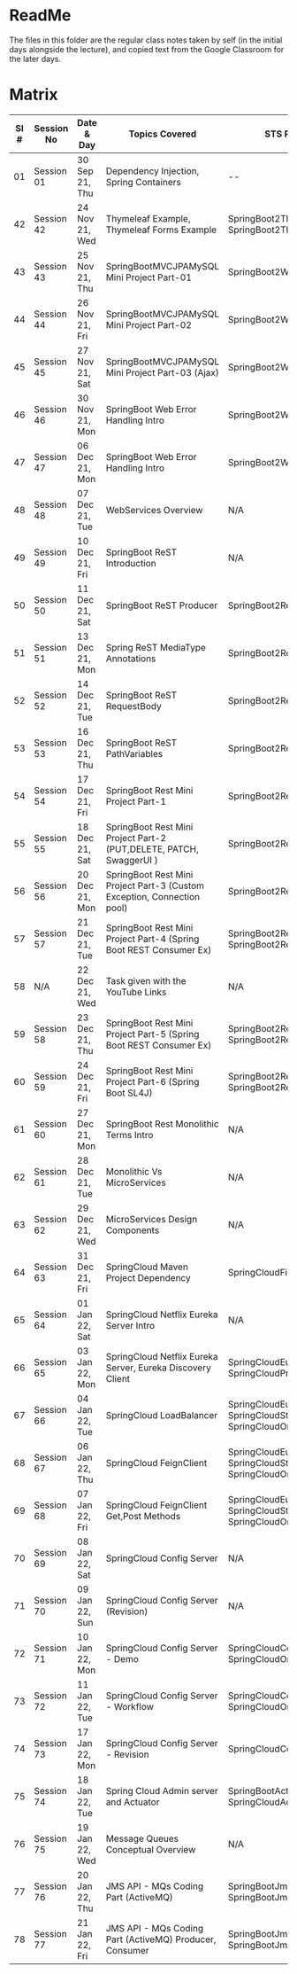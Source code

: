 # ReadMe

The files in this folder are the regular class notes taken by self (in the initial days alongside the lecture),
and copied text from the Google Classroom for the later days.

# Matrix

| Sl # | Session No  | Date & Day      | Topics Covered | STS Project Name | Images Downloaded | Remarks |
| --- | ---------- | --------------- | -------------- | ---------------- | ------- | ----- |
| 01  | Session 01 | 30 Sep 21, Thu  | Dependency Injection, Spring Containers |  -- | No | Intro |
| 42  | Session 42 | 24 Nov 21, Wed  | Thymeleaf Example, Thymeleaf Forms Example | SpringBoot2ThymeleafEx, SpringBoot2ThymeleafExForms | Yes | [Google Classroom Link](https://classroom.google.com/u/0/c/NDA2NDE1MDg1MzAz/m/NDMwNTI0ODMzOTcx/details) |
| 43  | Session 43 | 25 Nov 21, Thu  | SpringBootMVCJPAMySQL Mini Project Part-01 | SpringBoot2WebMvcMySQLCrudEx | Yes | [Google Classroom Link](https://classroom.google.com/u/0/c/NDA2NDE1MDg1MzAz/m/NDMwNTI0ODMzOTcx/details) |
| 44  | Session 44 | 26 Nov 21, Fri  | SpringBootMVCJPAMySQL Mini Project Part-02 | SpringBoot2WebMvcMySQLCrudEx | Yes | [Google Classroom Link](https://classroom.google.com/u/0/c/NDA2NDE1MDg1MzAz/m/NDMwNjU4MzExNTE1/details) |
| 45  | Session 45 | 27 Nov 21, Sat  | SpringBootMVCJPAMySQL Mini Project Part-03 (Ajax) | SpringBoot2WebMvcMySQLCrudEx | Yes | [Google Classroom Link](https://classroom.google.com/u/0/c/NDA2NDE1MDg1MzAz/m/NDM3ODExMzYxMTAz/details) |
| 46  | Session 46 | 30 Nov 21, Mon  | SpringBoot Web Error Handling Intro | SpringBoot2WebMvcMySQLCrudEx | Yes | [Google Classroom Link](https://classroom.google.com/u/0/c/NDA2NDE1MDg1MzAz/m/NDM4NDA4MTU3Mjgy/details) |
| 47  | Session 47 | 06 Dec 21, Mon  | SpringBoot Web Error Handling Intro | SpringBoot2WebMvcMySQLCrudEx | Yes | [Google Classroom Link](https://classroom.google.com/u/0/c/NDA2NDE1MDg1MzAz/m/NDQyMTI4ODYwNDM2/details) |
| 48  | Session 48 | 07 Dec 21, Tue  | WebServices Overview | N/A | Yes | [Google Classroom Link](https://classroom.google.com/u/0/c/NDA2NDE1MDg1MzAz/m/NDQyNDkwNTU1Njcx/details) |
| 49  | Session 49 | 10 Dec 21, Fri  | SpringBoot ReST Introduction | N/A | Yes | [Google Classroom Link](https://classroom.google.com/u/0/c/NDA2NDE1MDg1MzAz/m/NDQ1NTU5OTA4OTM3/details) |
| 50  | Session 50 | 11 Dec 21, Sat  | SpringBoot ReST Producer | SpringBoot2RestProducerBasicEx| Yes | [Google Classroom Link](https://classroom.google.com/u/0/c/NDA2NDE1MDg1MzAz/m/NDQ1ODM2ODg4NzI1/details) |
| 51  | Session 51 | 13 Dec 21, Mon  | Spring ReST MediaType Annotations | SpringBoot2ReSTProducerOutputEx | Yes | [Google Classroom Link](https://classroom.google.com/u/0/c/NDA2NDE1MDg1MzAz/m/NDQ2MDM1NTM3NjQ3/details) |
| 52  | Session 52 | 14 Dec 21, Tue  | SpringBoot ReST RequestBody | SpringBoot2RestInputEx | Yes | [Google Classroom Link](https://classroom.google.com/u/0/c/NDA2NDE1MDg1MzAz/m/NDQ2MzU1OTU4ODEz/details) |
| 53  | Session 53 | 16 Dec 21, Thu  | SpringBoot ReST PathVariables | SpringBoot2RestPathVariableEx | Yes | [Google Classroom Link](https://classroom.google.com/u/0/c/NDA2NDE1MDg1MzAz/m/NDQ2OTE3MDU3MjQy/details) |
| 54  | Session 54 | 17 Dec 21, Fri  | SpringBoot Rest Mini Project Part-1 | SpringBoot2RestPathVariableEx | Yes | [Google Classroom Link](https://classroom.google.com/u/0/c/NDA2NDE1MDg1MzAz/m/NDQ3MTYwMzAwMjU3/details) |
| 55  | Session 55 | 18 Dec 21, Sat  | SpringBoot Rest Mini Project Part-2 (PUT,DELETE, PATCH, SwaggerUI ) | SpringBoot2RestPathVariableEx | Yes | [Google Classroom Link](https://classroom.google.com/u/0/c/NDA2NDE1MDg1MzAz/m/NDQ5NTE1MTc3OTQ5/details) |
| 56  | Session 56 | 20 Dec 21, Mon  | SpringBoot Rest Mini Project Part-3 (Custom Exception, Connection pool) | SpringBoot2RestPathVariableEx | Yes | [Google Classroom Link](https://classroom.google.com/u/0/c/NDA2NDE1MDg1MzAz/m/NDQ5NjI4OTUwNzc3/details) |
| 57  | Session 57 | 21 Dec 21, Tue  | SpringBoot Rest Mini Project Part-4 (Spring Boot REST Consumer Ex) | SpringBoot2RestProducerEx, SpringBoot2RestConsumerEx | Yes | [Google Classroom Link](https://classroom.google.com/u/0/c/NDA2NDE1MDg1MzAz/m/NDQ5Nzg0MzYyMjM5/details) |
| 58  | N/A | 22 Dec 21, Wed  | Task given with the YouTube Links | N/A | N/A | N/A |
| 59  | Session 58 | 23 Dec 21, Thu  | SpringBoot Rest Mini Project Part-5 (Spring Boot REST Consumer Ex) | SpringBoot2RestProducerEx, SpringBoot2RestConsumerEx | Yes | [Google Classroom Link](https://classroom.google.com/u/0/c/NDA2NDE1MDg1MzAz/m/NDUwMDI4NDMwMjU4/details) |
| 60  | Session 59 | 24 Dec 21, Fri  | SpringBoot Rest Mini Project Part-6 (Spring Boot SL4J) | SpringBoot2RestProducerEx, SpringBoot2RestConsumerEx | N/A | [Google Classroom Link](https://classroom.google.com/u/0/c/NDA2NDE1MDg1MzAz/m/NDUwMDk2ODk0NDg0/details) |
| 61  | Session 60 | 27 Dec 21, Mon  | SpringBoot Rest Monolithic Terms Intro | N/A | Yes | [Google Classroom Link](https://classroom.google.com/u/0/c/NDA2NDE1MDg1MzAz/m/NDUwMTkyNzYxNDg5/details) |
| 62  | Session 61 | 28 Dec 21, Tue  | Monolithic Vs MicroServices | N/A | Yes | [Google Classroom Link](https://classroom.google.com/u/0/c/NDA2NDE1MDg1MzAz/m/NDUwMjQyMzU3MDk2/details) |
| 63  | Session 62 | 29 Dec 21, Wed  | MicroServices Design Components | N/A | Yes | [Google Classroom Link](https://classroom.google.com/u/0/c/NDA2NDE1MDg1MzAz/m/NDA2NDE1MDg1MzAz/details) |
| 64  | Session 63 | 31 Dec 21, Fri  | SpringCloud Maven Project Dependency | SpringCloudFirstEx | Yes | [Google Classroom Link](https://classroom.google.com/u/0/c/NDA2NDE1MDg1MzAz/m/NDUwMzgwOTY5MjQy/details) |
| 65  | Session 64 | 01 Jan 22, Sat  | SpringCloud Netflix Eureka Server Intro | N/A | Yes | [Google Classroom Link](https://classroom.google.com/u/0/c/NDA2NDE1MDg1MzAz/m/NDUwNDI0MzE4NDc5/details) |
| 66  | Session 65 | 03 Jan 22, Mon  | SpringCloud Netflix Eureka Server, Eureka Discovery Client | SpringCloudEurekaServer, SpringCloudProductService | Yes | [Google Classroom Link](https://classroom.google.com/u/0/c/NDA2NDE1MDg1MzAz/m/NDUwNTEzOTg0Njk5/details) |
| 67  | Session 66 | 04 Jan 22, Tue  | SpringCloud LoadBalancer | SpringCloudEurekaServer, SpringCloudStockService, SpringCloudOrderService | Yes | [Google Classroom Link](https://classroom.google.com/u/0/c/NDA2NDE1MDg1MzAz/m/NDUwNzA4MDM0NDY1/details) |
| 68  | Session 67 | 06 Jan 22, Thu  | SpringCloud FeignClient | SpringCloudEurekaServer, SpringCloudStockService, SpringCloudOrderService | Yes | [Google Classroom Link](https://classroom.google.com/u/0/c/NDA2NDE1MDg1MzAz/m/NDUxMjExOTYxNzcy/details) |
| 69  | Session 68 | 07 Jan 22, Fri  | SpringCloud FeignClient Get,Post Methods | SpringCloudEurekaServer, SpringCloudStockService, SpringCloudOrderService | Yes | [Google Classroom Link](https://classroom.google.com/u/0/c/NDA2NDE1MDg1MzAz/m/NDUxNDU0NTkzMzU3/details) |
| 70  | Session 69 | 08 Jan 22, Sat  | SpringCloud Config Server | N/A | Yes | [Google Classroom Link](https://classroom.google.com/u/0/c/NDA2NDE1MDg1MzAz/m/NDUxNjg3MzgyODg0/details) |
| 71  | Session 70 | 09 Jan 22, Sun  | SpringCloud Config Server (Revision) | N/A | Yes | [Google Classroom Link](https://classroom.google.com/u/0/c/NDA2NDE1MDg1MzAz/m/NDMxOTkwNjgzODQ1/details) |
| 72  | Session 71 | 10 Jan 22, Mon  | SpringCloud Config Server - Demo | SpringCloudConfigServer, SpringCloudOrderService | Yes | [Google Classroom Link](https://classroom.google.com/u/0/c/NDA2NDE1MDg1MzAz/m/NDUxODYwMzEyMTk0/details) |
| 73  | Session 72 | 11 Jan 22, Tue  | SpringCloud Config Server - Workflow | SpringCloudConfigServer, SpringCloudOrderService | Yes | [Google Classroom Link](https://classroom.google.com/u/0/c/NDA2NDE1MDg1MzAz/m/NDUyMjE5NDc4Mjkx/details) |
| 74  | Session 73 | 17 Jan 22, Mon  | SpringCloud Config Server - Revision | SpringCloudConfigServer | Yes | [Google Classroom Link](https://classroom.google.com/u/0/c/NDA2NDE1MDg1MzAz/m/NDQ4MDMxMjAxNDYw/details) |
| 75  | Session 74 | 18 Jan 22, Tue  | Spring Cloud Admin server and Actuator | SpringBootActuatorTest, SpringCloudAdminServerEx | Yes | [Google Classroom Link](https://classroom.google.com/u/0/c/NDA2NDE1MDg1MzAz/m/NDU2MDMwMDEwODE1/details) |
| 76  | Session 75 | 19 Jan 22, Wed  | Message Queues Conceptual Overview | N/A | Yes | [Google Classroom Link](https://classroom.google.com/u/0/c/NDA2NDE1MDg1MzAz/m/NDU2MzY4NjM2MjQ2/details) |
| 77  | Session 76 | 20 Jan 22, Thu  | JMS API - MQs Coding Part (ActiveMQ) | SpringBootJmsProducerEx, SpringBootJmsConsumerEx | N/A | [Google Classroom Link](https://classroom.google.com/u/0/c/NDA2NDE1MDg1MzAz/m/NDU2NzAyNjMzMDEy/details) |
| 78  | Session 77 | 21 Jan 22, Fri  | JMS API - MQs Coding Part (ActiveMQ) Producer, Consumer | SpringBootJmsProducerEx, SpringBootJmsConsumerEx | N/A | [Google Classroom Link](https://classroom.google.com/u/0/c/NDU3MDMwODMyNzcw/m/NDU2NzAyNjMzMDEy/details) |
